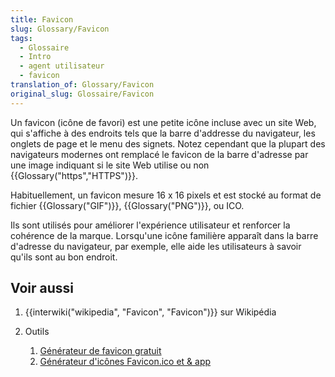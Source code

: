 ```yaml
---
title: Favicon
slug: Glossary/Favicon
tags:
  - Glossaire
  - Intro
  - agent utilisateur
  - favicon
translation_of: Glossary/Favicon
original_slug: Glossaire/Favicon
---
```

Un favicon (icône de favori) est une petite icône incluse avec un site Web, qui s'affiche à des endroits tels que la barre d'addresse du navigateur, les onglets de page et le menu des signets. Notez cependant que la plupart des navigateurs modernes ont remplacé le favicon de la barre d'adresse par une image indiquant si le site Web utilise ou non {{Glossary("https","HTTPS")}}.

Habituellement, un favicon mesure 16 x 16 pixels et est stocké au format de fichier {{Glossary("GIF")}}, {{Glossary("PNG")}}, ou ICO.

Ils sont utilisés pour améliorer l'expérience utilisateur et renforcer la cohérence de la marque. Lorsqu'une icône familière apparaît dans la barre d'adresse du navigateur, par exemple, elle aide les utilisateurs à savoir qu'ils sont au bon endroit.

## Voir aussi

1. {{interwiki("wikipedia", "Favicon", "Favicon")}} sur Wikipédia
2. Outils

    1. [Générateur de favicon gratuit](https://favicon.io/)
    2. [Générateur d'icônes Favicon.ico et & app](https://www.favicon-generator.org/)
